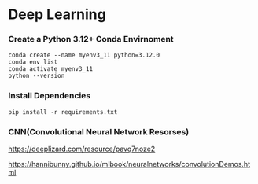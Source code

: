 # Deep Learning

### Create a Python 3.12+ Conda Envirnoment

```shell
conda create --name myenv3_11 python=3.12.0
conda env list
conda activate myenv3_11
python --version
```

### Install Dependencies

```shell
pip install -r requirements.txt
```

### CNN(Convolutional Neural Network Resorses)

https://deeplizard.com/resource/pavq7noze2

https://hannibunny.github.io/mlbook/neuralnetworks/convolutionDemos.html

